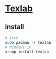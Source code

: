 # [Texlab](https://github.com/latex-lsp/texlab)

## install

```sh
# Arch
sudo pacman -S texlab
# Windows 10
scoop install texlab
```
